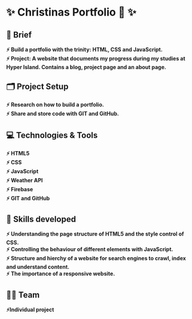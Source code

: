 # :sparkles:	Christinas Portfolio :briefcase: :sparkles:	 
  
## :page_facing_up: Brief
 **:zap: Build a portfolio with the trinity: HTML, CSS and JavaScript.  <br>
   :zap: Project: A website that documents my progress during my studies at Hyper Island. Contains a blog, project page and an about page.** <br>


## :card_index_dividers: Project Setup 
 **:zap: Research on how to build a portfolio. <br>
 :zap: Share and store code with GIT and GitHub.** <br>


## :computer:	 Technologies & Tools
 **:zap: HTML5 <br>
 :zap: CSS <br>
 :zap: JavaScript<br>
 :zap: Weather API <br>
 :zap: Firebase <br>
 :zap: GIT and GitHub**<br>

  
## :mechanical_arm: Skills developed
 **:zap: Understanding the page structure of HTML5 and the style control of CSS.<br> 
  :zap: Controlling the behaviour of different elements with JavaScript.  <br>
  :zap: Structure and hierchy of a website for search engines to crawl, index and understand content. <br>
 :zap: The importance of a responsive website.**<br>        

            
 ## :dancing_women: Team 
   **:zap:Individual project**



